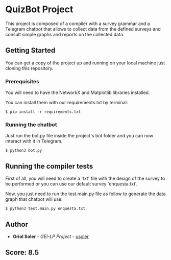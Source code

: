 # QuizBot Project

This project is composed of a compiler with a survey grammar and a Telegram chatbot that allows to collect data from the defined surveys and consult simple graphs and reports on the collected data.

## Getting Started

You can get a copy of the project up and running on your local machine just cloning this repository.

### Prerequisites

You will need to have the NetworkX and Matplotlib libraries installed.

You can install them with our requirements.txt by terminal:

```
$ pip install -r requirements.txt
```

### Running the chatbot

Just run the bot.py file inside the project's bot folder and you can now interact with it in Telegram.

```
$ python3 bot.py
```

## Running the compiler tests

First of all, you will need to create a 'txt' file with the design of the survey to be performed or you can use our default survey 'enquesta.txt'.

Now, you just need to run the test.main.py file as follow to generate the data graph that chatbot will use:

```
$ python3 test.main.py enquesta.txt
```

## Author

* **Oriol Soler** - *GEI-LP Project* - [usoler](https://github.com/usoler)

## Score: 8.5

